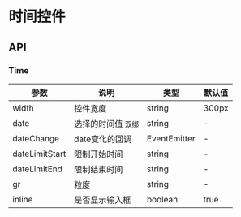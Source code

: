 
# 时间控件

## API

### Time

| 参数      | 说明             | 类型      | 默认值  |
|----------|------------------|----------|--------|
| width | 控件宽度 | string | 300px |
| date | 选择的时间值 `双绑` | string | - |
| dateChange | date变化的回调 | EventEmitter | - |
| dateLimitStart | 限制开始时间 | string | - |
| dateLimitEnd | 限制结束时间 | string | - |
| gr | 粒度 | string | - |
| inline | 是否显示输入框 | boolean | true |
